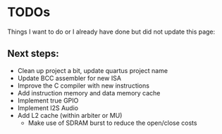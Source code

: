 # TODOs
Things I want to do or I already have done but did not update this page:

## Next steps:
- Clean up project a bit, update quartus project name
- Update BCC assembler for new ISA
- Improve the C compiler with new instructions
- Add instruction memory and data memory cache
- Implement true GPIO
- Implement I2S Audio
- Add L2 cache (within arbiter or MU)
    - Make use of SDRAM burst to reduce the open/close costs